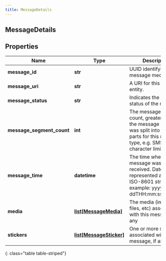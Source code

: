 ```yaml
---
title: MessageDetails
---
```

## MessageDetails

## Properties

|Name | Type | Description | Notes|
|------------ | ------------- | ------------- | -------------|
| **message_id** | **str** | UUID identifying the message media. | [optional] |
| **message_uri** | **str** | A URI for this message entity. | [optional] |
| **message_status** | **str** | Indicates the delivery status of the message. | [optional] |
| **message_segment_count** | **int** | The message segment count, greater than 1 if the message content was split into multiple parts for this message type, e.g. SMS character limits. | [optional] |
| **message_time** | **datetime** | The time when the message was sent or received. Date time is represented as an ISO-8601 string. For example: yyyy-MM-ddTHH:mm:ss[.mmm]Z | [optional] |
| **media** | [**list[MessageMedia]**](MessageMedia.html) | The media (images, files, etc) associated with this message, if any | [optional] |
| **stickers** | [**list[MessageSticker]**](MessageSticker.html) | One or more stickers associated with this message, if any | [optional] |
{: class="table table-striped"}


